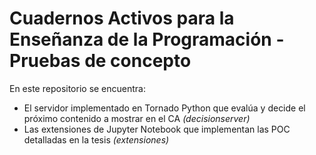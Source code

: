 # Cuadernos Activos para la Enseñanza de la Programación - Pruebas de concepto

En este repositorio se encuentra:

* El servidor implementado en Tornado Python que evalúa y decide el próximo contenido a mostrar en el CA *(decisionserver)*
* Las extensiones de Jupyter Notebook que implementan las POC detalladas en la tesis *(extensiones)*
